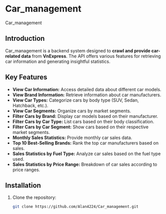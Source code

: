 # Car_management

Car_management

## Introduction

Car_management is a backend system designed to **crawl and provide car-related data** from **VnExpress**. The API offers various features for retrieving car information and generating insightful statistics.

## Key Features

- **View Car Information:** Access detailed data about different car models.
- **View Brand Information:** Retrieve information about car manufacturers.
- **View Car Types:** Categorize cars by body type (SUV, Sedan, Hatchback, etc.).
- **View Car Segments:** Organize cars by market segments.
- **Filter Cars by Brand:** Display car models based on their manufacturer.
- **Filter Cars by Car Type:** List cars based on their body classification.
- **Filter Cars by Car Segment:** Show cars based on their respective market segments.
- **Monthly Sales Statistics:** Provide monthly car sales data.
- **Top 10 Best-Selling Brands:** Rank the top car manufacturers based on sales.
- **Sales Statistics by Fuel Type:** Analyze car sales based on the fuel type used.
- **Sales Statistics by Price Range:** Breakdown of car sales according to price ranges.

## Installation

1. Clone the repository:
   ```sh
   git clone https://github.com/Alan4224/Car_management.git
   ```
